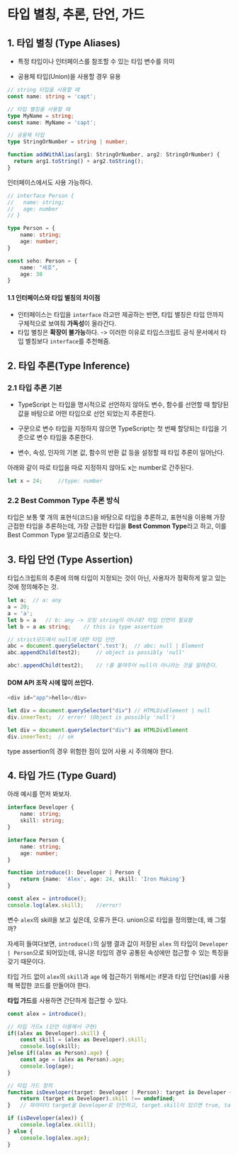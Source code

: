 # 타입 별칭, 추론, 단언, 가드

## 1. 타입 별칭 (Type Aliases)

- 특정 타입이나 인터페이스를 참조할 수 있는 타입 변수를 의미

- 공용체 타입(Union)을 사용할 경우 유용

```ts
// string 타입을 사용할 때
const name: string = 'capt';

// 타입 별칭을 사용할 때
type MyName = string;
const name: MyName = 'capt';

// 공용체 타입
type StringOrNumber = string | number;

function addWithAlias(arg1: StringOrNumber, arg2: StringOrNumber) {
  return arg1.toString() + arg2.toString();
}
```



인터페이스에서도 사용 가능하다.

```typescript
// interface Person {
// 	 name: string;
// 	 age: number
// }

type Person = {
    name: string;
    age: number;
}

const seho: Person = {
    name: "세호",
    age: 30
}
```

#### 1.1 인터페이스와 타입 별칭의 차이점

- 인터페이스는 타입을 `interface` 라고만 제공하는 반면, 타입 별칭은 타입 안까지 구체적으로 보여줘 **가독성**이 올라간다.
- 타입 별칭은 **확장이 불가능**하다. -> 이러한 이유로 타입스크립트 공식 문서에서 타입 별칭보다  `interface`를 추천해줌.



## 2. 타입 추론(Type Inference)

### 2.1 타입 추론 기본

- TypeScript 는 타입을 명시적으로 선언하지 않아도 변수, 함수를 선언할 때 할당된 값을 바탕으로 어떤 타입으로 선언 되었는지 추론한다.
- 구문으로 변수 타입을 지정하지 않으면 TypeScript는 첫 번째 할당되는 타입을 기준으로 변수 타입을 추론한다.

- 변수, 속성, 인자의 기본 값, 함수의 반환 값 등을 설정할 때 타입 추론이 일어난다.



아래와 같이 따로 타입을 따로 지정하지 않아도 x는 number로 간주된다.

```ts
let x = 24;		//type: number
```

 

### 2.2 Best Common Type 추론 방식

타입은 보통 몇 개의 표현식(코드)을 바탕으로 타입을 추론하고, 표현식을 이용해 가장 근접한 타입을 추론하는데, 가장 근접한 타입을 **Best Common Type**라고 하고, 이를 Best Common Type 알고리즘으로 찾는다.



## 3. 타입 단언 (Type Assertion)

타입스크립트의 추론에 의해 타입이 지정되는 것이 아닌, 사용자가 정확하게 알고 있는 것에 정의해주는 것.

```ts
let a;	// a: any
a = 20;
a = 'a';
let b = a	// b: any -> 오잉 string이 아니네? 타입 단언이 필요함
let b = a as string;	// this is type assertion
```

```ts
// strict모드에서 null에 대한 타입 단언
abc = document.querySelector('.test');	// abc: null | Element
abc.appendChild(test2);		// object is possibly 'null'

abc!.appendChild(test2);	// !를 붙여주어 null이 아니라는 것을 알려준다.
```



#### **DOM API** 조작 시에 많이 쓰인다.

```typescript
<div id="app">hello</div>

let div = document.querySelector("div")	// HTMLDivElement | null
div.innerText;	// error! (Object is possibly 'null')

let div = document.querySelector("div") as HTMLDivElement
div.innerText;	// ok

```

type assertion의 경우 위험한 점이 있어 사용 시 주의해야 한다.



## 4. 타입 가드 (Type Guard)

아래 예시를 먼저 봐보자.

```ts
interface Developer {
    name: string;
    skill: string;
}

interface Person {
    name: string;
    age: number;
}

function introduce(): Developer | Person {
    return {name: 'Alex', age: 24, skill: 'Iron Making'}
}

const alex = introduce();
console.log(alex.skill);	//error!
```

변수 `alex`의 skill을 보고 싶은데, 오류가 뜬다. union으로 타입을 정의했는데, 왜 그럴까?

자세히 들여다보면, `introduce()`의 실행 결과 값이 저장된 `alex` 의 타입이 `Developer | Person`으로 되어있는데, 유니온 타입의 경우 공통된 속성에만 접근할 수 있는 특징을 갖기 때문이다.

타입 가드 없이 `alex`의 `skill`과 `age` 에 접근하기 위해서는 if문과 타입 단언(as)를 사용해 복잡한 코드를 만들어야 한다. 

**타입 가드**를 사용하면 간단하게 접근할 수 있다.

```ts
const alex = introduce();

// 타입 가드x (단언 이용해서 구현)
if((alex as Developer).skill) {
    const skill = (alex as Developer).skill;
    console.log(skill);
}else if((alex as Person).age) {
    const age = (alex as Person).age;
    console.log(age);
}

// 타입 가드 정의
function isDeveloper(target: Developer | Person): target is Developer {
    return (target as Developer).skill !== undefined;
}	// 파라미터 target을 Developer로 단언하고, target.skill이 있으면 true, target은 Developer가 된다.

if (isDeveloper(alex)) {
    console.log(alex.skill);
} else {
    console.log(alex.age);
}
```

